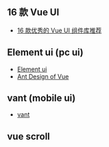 ## 16 款 Vue UI

-   [16 款优秀的 Vue UI 组件库推荐](https://www.cnblogs.com/zdz8207/p/vue-ui-framework.html)

## Element ui (pc ui)

-   [Element ui](https://element.eleme.cn/#/zh-CN/component/layout)
-   [Ant Design of Vue](https://vue.ant.design/docs/vue/introduce-cn/)

## vant (mobile ui)

-   [vant](https://youzan.github.io/vant/#/zh-CN/button)

## vue scroll
